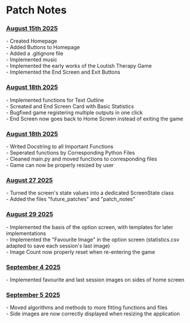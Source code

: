 <h1> Patch Notes </h1>

<h3> <u> August 15th 2025 </u> </h3>
    - Created Homepage <br>
    - Added Buttons to Homepage <br>
    - Added a .gitignore file <br>
    - Implemented music <br>
    - Implemented the early works of the Loutish Therapy Game <br>
    - Implemented the End Screen and Exit Buttons

<h3> <u> August 18th 2025 </u> </h3>
    - Implemented functions for Text Outline <br>
    - Screated and End Screen Card with Basic Statistics <br>
    - Bugfixed game registering multiple outputs in one click <br>
    - End Screen now goes back to Home Screen instead of exiting the game <br>

<h3> <u> August 18th 2025 </u> </h3>
    - Writed Docstring to all Important Functions <br>
    - Seperated functions by Corresponding Python Files<br>
    - Cleaned main.py and moved functions to corresponding files <br>
    - Game can now be properly resized by user

<h3> <u> August 27 2025 </u> </h3>
    - Turned the screen's state values into a dedicated ScreenState class <br>
    - Added the files "future_patches" and "patch_notes" <br>

<h3> <u> August 29 2025 </u> </h3>
    - Implemented the basis of the option screen, with templates for later implementations <br>
    - Implemented the "Favourite Image" in the option screen (statistics.csv adapted to save each session's last image) <br>
    - Image Count now properly reset when re-entering the game <br>

<h3> <u> September 4 2025 </u> </h3>
    - Implemented favourite and last session images on sides of home screen <br>

<h3> <u> September 5 2025 </u> </h3>
    - Moved algorithms and methods to more fitting functions and files <br>
    - Side images are now correctly displayed when resizing the application <br>